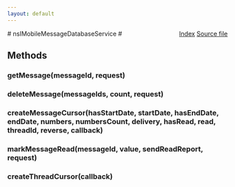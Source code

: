 ```yaml
---
layout: default
---
```

<div class='links' style='float:right'><a href="../index.html">Index</a>
<a href="http://dxr.mozilla.org/mozilla-central/source/dom/mobilemessage/interfaces/nsIMobileMessageDatabaseService.idl">Source file</a>
</div>
# nsIMobileMessageDatabaseService #

## Methods ##

### getMessage(messageId, request) ###

### deleteMessage(messageIds, count, request) ###

### createMessageCursor(hasStartDate, startDate, hasEndDate, endDate, numbers, numbersCount, delivery, hasRead, read, threadId, reverse, callback) ###

### markMessageRead(messageId, value, sendReadReport, request) ###

### createThreadCursor(callback) ###
